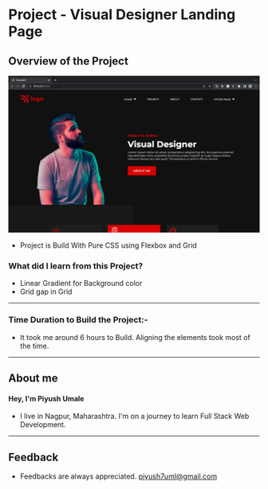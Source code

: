 # **Project - Visual Designer Landing Page**

## **Overview of the Project** 

![Alt Live-Screenshot](finale1.png)


- Project is Build With Pure CSS using Flexbox and Grid



### **What did I learn from this Project?**

 - Linear Gradient for Background color
 - Grid gap in Grid
 

---

### **Time Duration to Build the Project:-**

- It took me around 6 hours to Build. Aligning the elements took most of the time. 

---

## **About me**

#### **Hey, I'm Piyush Umale**

- I live in Nagpur, Maharashtra. I'm on a journey to learn Full Stack Web Development.

---

## **Feedback**
- Feedbacks are always appreciated. piyush7uml@gmail.com
